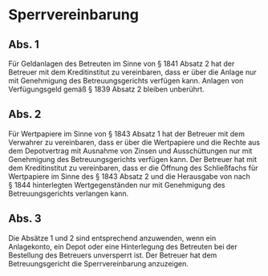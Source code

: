 # Sperrvereinbarung



## Abs. 1

 Für Geldanlagen des Betreuten im Sinne von § 1841 Absatz 2 hat der Betreuer mit dem Kreditinstitut zu vereinbaren, dass er über die Anlage nur mit Genehmigung des Betreuungsgerichts verfügen kann. Anlagen von Verfügungsgeld gemäß § 1839 Absatz 2 bleiben unberührt.

## Abs. 2

 Für Wertpapiere im Sinne von § 1843 Absatz 1 hat der Betreuer mit dem Verwahrer zu vereinbaren, dass er über die Wertpapiere und die Rechte aus dem Depotvertrag mit Ausnahme von Zinsen und Ausschüttungen nur mit Genehmigung des Betreuungsgerichts verfügen kann. Der Betreuer hat mit dem Kreditinstitut zu vereinbaren, dass er die Öffnung des Schließfachs für Wertpapiere im Sinne des § 1843 Absatz 2 und die Herausgabe von nach § 1844 hinterlegten Wertgegenständen nur mit Genehmigung des Betreuungsgerichts verlangen kann.

## Abs. 3

 Die Absätze 1 und 2 sind entsprechend anzuwenden, wenn ein Anlagekonto, ein Depot oder eine Hinterlegung des Betreuten bei der Bestellung des Betreuers unversperrt ist. Der Betreuer hat dem Betreuungsgericht die Sperrvereinbarung anzuzeigen. 

